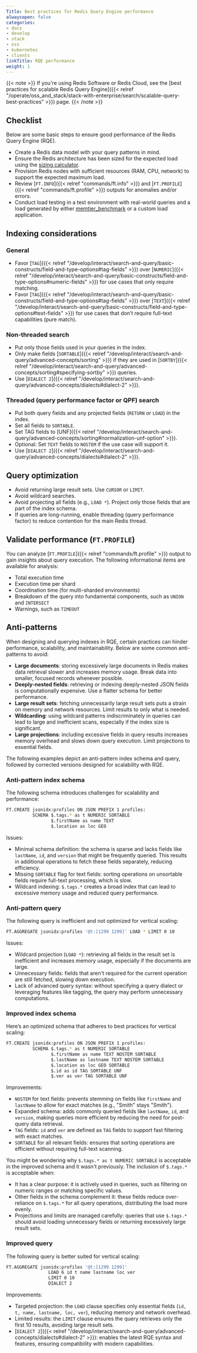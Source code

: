 ```yaml
---
Title: Best practices for Redis Query Engine performance
alwaysopen: false
categories:
- docs
- develop
- stack
- oss
- kubernetes
- clients
linkTitle: RQE performance
weight: 1
---
```


{{< note >}}
If you're using Redis Software or Redis Cloud, see the [best practices for scalable Redis Query Engine]({{< relref "/operate/oss_and_stack/stack-with-enterprise/search/scalable-query-best-practices" >}}) page.
{{< /note >}}

## Checklist
Below are some basic steps to ensure good performance of the Redis Query Engine (RQE).

* Create a Redis data model with your query patterns in mind.
* Ensure the Redis architecture has been sized for the expected load using the [sizing calculator](https://redis.io/redisearch-sizing-calculator/).
* Provision Redis nodes with sufficient resources (RAM, CPU, network) to support the expected maximum load.
* Review [`FT.INFO`]({{< relref "commands/ft.info" >}}) and [`FT.PROFILE`]({{< relref "commands/ft.profile" >}}) outputs for anomalies and/or errors.
* Conduct load testing in a test environment with real-world queries and a load generated by either [memtier_benchmark](https://github.com/redislabs/memtier_benchmark) or a custom load application.

## Indexing considerations

### General
- Favor [`TAG`]({{< relref "/develop/interact/search-and-query/basic-constructs/field-and-type-options#tag-fields" >}}) over [`NUMERIC`]({{< relref "/develop/interact/search-and-query/basic-constructs/field-and-type-options#numeric-fields" >}}) for use cases that only require matching.
- Favor [`TAG`]({{< relref "/develop/interact/search-and-query/basic-constructs/field-and-type-options#tag-fields" >}}) over [`TEXT`]({{< relref "/develop/interact/search-and-query/basic-constructs/field-and-type-options#text-fields" >}}) for use cases that don’t require full-text capabilities (pure match).

### Non-threaded search
- Put only those fields used in your queries in the index.
- Only make fields [`SORTABLE`]({{< relref "/develop/interact/search-and-query/advanced-concepts/sorting" >}}) if they are used in [`SORTBY`]({{< relref "/develop/interact/search-and-query/advanced-concepts/sorting#specifying-sortby" >}})
queries.
- Use [`DIALECT 2`]({{< relref "/develop/interact/search-and-query/advanced-concepts/dialects#dialect-2" >}}).

### Threaded (query performance factor or QPF) search
- Put both query fields and any projected fields (`RETURN` or `LOAD`) in the index.
- Set all fields to `SORTABLE`.
- Set TAG fields to [UNF]({{< relref "/develop/interact/search-and-query/advanced-concepts/sorting#normalization-unf-option" >}}).
- Optional: Set `TEXT` fields to `NOSTEM` if the use case will support it.
- Use [`DIALECT 2`]({{< relref "/develop/interact/search-and-query/advanced-concepts/dialects#dialect-2" >}}).

## Query optimization

- Avoid returning large result sets.  Use `CURSOR` or `LIMIT`.
- Avoid wildcard searches.
- Avoid projecting all fields (e.g., `LOAD *`). Project only those fields that are part of the index schema.
- If queries are long-running, enable threading (query performance factor) to reduce contention for the main Redis thread.

## Validate performance (`FT.PROFILE`)

You can analyze [`FT.PROFILE`]({{< relref "commands/ft.profile" >}}) output to gain insights about query execution.
The following informational items are available for analysis:

- Total execution time
- Execution time per shard
- Coordination time (for multi-sharded environments)
- Breakdown of the query into fundamental components, such as `UNION` and `INTERSECT`
- Warnings, such as `TIMEOUT`

## Anti-patterns

When designing and querying indexes in RQE, certain practices can hinder performance, scalability, and maintainability. Below are some common anti-patterns to avoid:

- **Large documents**: storing excessively large documents in Redis makes data retrieval slower and increases memory usage. Break data into smaller, focused records whenever possible.
- **Deeply-nested fields**: retrieving or indexing deeply-nested JSON fields is computationally expensive. Use a flatter schema for better performance.
- **Large result sets**: fetching unnecessarily large result sets puts a strain on memory and network resources. Limit results to only what is needed.
- **Wildcarding**: using wildcard patterns indiscriminately in queries can lead to large and inefficient scans, especially if the index size is significant.
- **Large projections**: including excessive fields in query results increases memory overhead and slows down query execution. Limit projections to essential fields.

The following examples depict an anti-pattern index schema and query, followed by corrected versions designed for scalability with RQE.

### Anti-pattern index schema

The following schema introduces challenges for scalability and performance:

```sh
FT.CREATE jsonidx:profiles ON JSON PREFIX 1 profiles: 
          SCHEMA $.tags.* as t NUMERIC SORTABLE 
                 $.firstName as name TEXT 
                 $.location as loc GEO
```

Issues:

- Minimal schema definition: the schema is sparse and lacks fields like `lastName`, `id`, and `version` that might be frequently queried. This results in additional operations to fetch these fields separately, reducing efficiency.
- Missing `SORTABLE` flag for text fields: sorting operations on unsortable fields require full-text processing, which is slow.
- Wildcard indexing: `$.tags.*` creates a broad index that can lead to excessive memory usage and reduced query performance.

### Anti-pattern query

The following query is inefficient and not optimized for vertical scaling:

```sh
FT.AGGREGATE jsonidx:profiles '@t:[1299 1299]' LOAD * LIMIT 0 10
```
Issues:

- Wildcard projection (`LOAD *`): retrieving all fields in the result set is inefficient and increases memory usage, especially if the documents are large.
- Unnecessary fields: fields that aren't required for the current operation are still fetched, slowing down execution.
- Lack of advanced query syntax: without specifying a query dialect or leveraging features like tagging, the query may perform unnecessary computations.

### Improved index schema

Here’s an optimized schema that adheres to best practices for vertical scaling:

```sh
FT.CREATE jsonidx:profiles ON JSON PREFIX 1 profiles: 
          SCHEMA $.tags.* as t NUMERIC SORTABLE 
                 $.firstName as name TEXT NOSTEM SORTABLE 
                 $.lastName as lastname TEXT NOSTEM SORTABLE 
                 $.location as loc GEO SORTABLE 
                 $.id as id TAG SORTABLE UNF 
                 $.ver as ver TAG SORTABLE UNF
```

Improvements:

- `NOSTEM` for text fields: prevents stemming on fields like `firstName` and `lastName` to allow for exact matches (e.g., "Smith" stays "Smith").
- Expanded schema: adds commonly queried fields like `lastName`, `id`, and `version`, making queries more efficient by reducing the need for post-query data retrieval.
- `TAG` fields: `id` and `ver` are defined as `TAG` fields to support fast filtering with exact matches.
- `SORTABLE` for all relevant fields: ensures that sorting operations are efficient without requiring full-text scanning.

You might be wondering why `$.tags.* as t NUMERIC SORTABLE` is acceptable in the improved schema and it wasn't previously.
The inclusion of `$.tags.*` is acceptable when:

- It has a clear purpose: it is actively used in queries, such as filtering on numeric ranges or matching specific values.
- Other fields in the schema complement it: these fields reduce over-reliance on `$.tags.*` for all query operations, distributing the load more evenly.
- Projections and limits are managed carefully: queries that use `$.tags.*` should avoid loading unnecessary fields or returning excessively large result sets.

### Improved query

The following query is better suited for vertical scaling:

```sh
FT.AGGREGATE jsonidx:profiles '@t:[1299 1299]' 
                LOAD 6 id t name lastname loc ver 
                LIMIT 0 10
                DIALECT 2
```

Improvements:

- Targeted projection: the `LOAD` clause specifies only essential fields (`id, t, name, lastname, loc, ver`), reducing memory and network overhead.
- Limited results: the `LIMIT` clause ensures the query retrieves only the first 10 results, avoiding large result sets.
- [`DIALECT 2`]({{< relref "/develop/interact/search-and-query/advanced-concepts/dialects#dialect-2" >}}): enables the latest RQE syntax and features, ensuring compatibility with modern capabilities.
